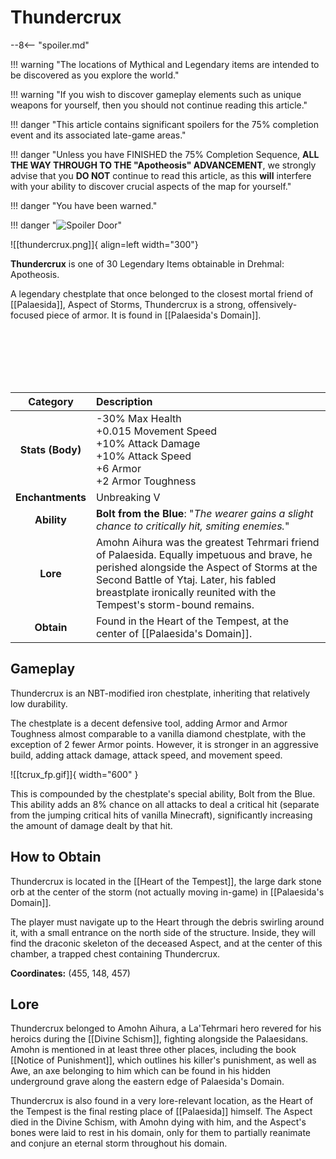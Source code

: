 # Thundercrux

--8<-- "spoiler.md"

!!! warning "The locations of Mythical and Legendary items are intended to be discovered as you explore the world."

!!! warning "If you wish to discover gameplay elements such as unique weapons for yourself, then you should not continue reading this article."

!!! danger "This article contains significant spoilers for the 75% completion event and its associated late-game areas."

!!! danger "Unless you have FINISHED the 75% Completion Sequence, **ALL THE WAY THROUGH TO THE "Apotheosis" ADVANCEMENT**, we strongly advise that you **DO NOT** continue to read this article, as this **will** interfere with your ability to discover crucial aspects of the map for yourself."

!!! danger "You have been warned."

!!! danger "![Spoiler Door](/assets/img/spoiler_door.png)"

![[thundercrux.png]]{ align=left width="300"}

**Thundercrux** is one of 30 Legendary Items obtainable in Drehmal: Apotheosis.

A legendary chestplate that once belonged to the closest mortal friend of [[Palaesida]], Aspect of Storms, Thundercrux is a strong, offensively-focused piece of armor. It is found in [[Palaesida's Domain]].

<br> <br> <br> <br> <br>

| Category | Description |
|:--------------------------------:|:-----------------------------------------------------------------------------------------------------------------------------------------------------------------------------|
| **Stats (Body)**              | -30% Max Health <br> +0.015 Movement Speed <br> +10% Attack Damage <br> +10% Attack Speed <br> +6 Armor <br> +2 Armor Toughness    |
| **Enchantments**              | Unbreaking V |
| **Ability**                   | **Bolt from the Blue**: "*The wearer gains a slight chance to critically hit, smiting enemies.*" |
| **Lore**                      | Amohn Aihura was the greatest Tehrmari friend of Palaesida. Equally impetuous and brave, he perished alongside the Aspect of Storms at the Second Battle of Ytaj. Later, his fabled breastplate ironically reunited with the Tempest's storm-bound remains. |
| **Obtain**                    | Found in the Heart of the Tempest, at the center of [[Palaesida's Domain]].   |    

## Gameplay
Thundercrux is an NBT-modified iron chestplate, inheriting that relatively low durability.

The chestplate is a decent defensive tool, adding Armor and Armor Toughness almost comparable to a vanilla diamond chestplate, with the exception of 2 fewer Armor points. However, it is stronger in an aggressive build, adding attack damage, attack speed, and movement speed.

![[tcrux_fp.gif]]{ width="600" }

This is compounded by the chestplate's special ability, Bolt from the Blue. This ability adds an 8% chance on all attacks to deal a critical hit (separate from the jumping critical hits of vanilla Minecraft), significantly increasing the amount of damage dealt by that hit.

## How to Obtain
Thundercrux is located in the [[Heart of the Tempest]], the large dark stone orb at the center of the storm (not actually moving in-game) in [[Palaesida's Domain]].

The player must navigate up to the Heart through the debris swirling around it, with a small entrance on the north side of the structure. Inside, they will find the draconic skeleton of the deceased Aspect, and at the center of this chamber, a trapped chest containing Thundercrux.

**Coordinates:** (455, 148, 457)

## Lore
Thundercrux belonged to Amohn Aihura, a La'Tehrmari hero revered for his heroics during the [[Divine Schism]], fighting alongside the Palaesidans. Amohn is mentioned in at least three other places, including the book [[Notice of Punishment]], which outlines his killer's punishment, as well as Awe, an axe belonging to him which can be found in his hidden underground grave along the eastern edge of Palaesida's Domain.

Thundercrux is also found in a very lore-relevant location, as the Heart of the Tempest is the final resting place of [[Palaesida]] himself. The Aspect died in the Divine Schism, with Amohn dying with him, and the Aspect's bones were laid to rest in his domain, only for them to partially reanimate and conjure an eternal storm throughout his domain.